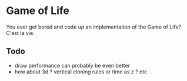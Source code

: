 # Game of Life

You ever get bored and code up an implementation of the Game of Life?  C'est la vie.

## Todo

- draw performance can probably be even better
- how about 3d ?  vertical cloning rules or time as z ? etc
